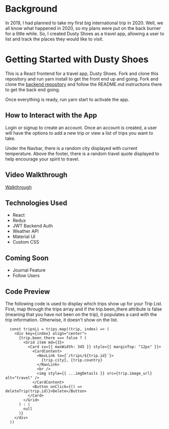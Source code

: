 # Background

In 2019, I had planned to take my first big international trip in 2020. Well, we all know what happened in 2020, so my plans were put on the back burner for a little while. So, I created Dusty Shoes as a travel app, allowing a user to list and track the places they would like to visit. 

# Getting Started with Dusty Shoes

This is a React frontend for a travel app, Dusty Shoes. Fork and clone this repository and run yarn install to get the front end up and going. Fork and clone the [backend repository](https://github.com/cmwilson21/dusty-shoes-server) and follow the README.md instructions there to get the back end going.

Once everything is ready, run yarn start to activate the app.

## How to Interact with the App

Login or signup to create an account. Once an account is created, a user will have the options to add a new trip or view a list of trips you want to take. 

Under the Navbar, there is a random city displayed with current temperature. 
Above the footer, there is a random travel quote displayed to help encourage your spirit to travel.

## Video Walkthrough
[Walkthrough](https://www.loom.com/share/457d278a07b942cfa2fb1712a5ada185)


## Technologies Used
  - React
  - Redux
  - JWT Backend Auth
  - Weather API
  - Material UI
  - Custom CSS
          
   
## Coming Soon
  - Journal Feature
  - Follow Users

## Code Preview
The following code is used to display which trips show up for your Trip List. First, map through the trips array and if the trip.been_there attribute is false (meaning that you have not been on the trip), it populates a card with the trip information. Otherwise, it doesn't show on the list.
```
  const tripsLi = trips.map((trip, index) => (
    <div key={index} align="center">
      {trip.been_there === false ? (
        <Grid item md={3}>
          <Card sx={{ maxWidth: 345 }} style={{ marginTop: "12px" }}>
            <CardContent>
              <NavLink to={`/trips/${trip.id}`}>
                {trip.city}, {trip.country}
              </NavLink>
              <br />
              <img style={{ ...imgDetails }} src={trip.image_url} alt="travel" />
            </CardContent>
            <Button onClick={() => deleteTrip(trip.id)}>Delete</Button>
          </Card>
        </Grid>
      ) : (
        null
      )}
    </div>
  ))
  ```
